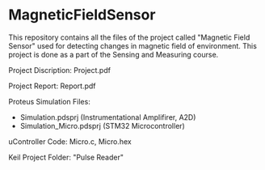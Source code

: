 # MagneticFieldSensor
This repository contains all the files of the project called "Magnetic Field Sensor" used for detecting changes in magnetic field of environment. This project is done as a part of the Sensing and Measuring course.

Project Discription: Project.pdf

Project Report: Report.pdf

Proteus Simulation Files: 
- Simulation.pdsprj (Instrumentational Amplifirer, A2D)
- Simulation_Micro.pdsprj (STM32 Microcontroller)

uController Code: Micro.c, Micro.hex

Keil Project Folder: "Pulse Reader"